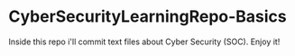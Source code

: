 # CyberSecurityLearningRepo-Basics
Inside this repo i'll commit text files about Cyber Security (SOC). Enjoy it!

